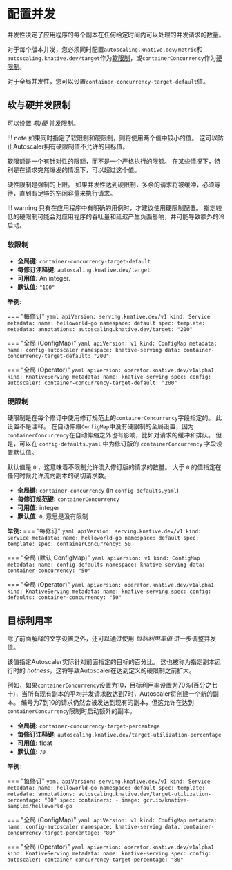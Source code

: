 # 配置并发

并发性决定了应用程序的每个副本在任何给定时间内可以处理的并发请求的数量。
<!-- this is where including files would be useful. We could create a concurrency global config module and insert it here, in the docs for metrics, and in the docs for targets. Showing the correct information each time instead of having it in one place with the per revision config jumbled in with it makes it easier to understand IMHO, and would mean users don't need to visit different pages or hunt for the same information for similar user stories @abrennan89.-->
对于每个版本并发，您必须同时配置`autoscaling.knative.dev/metric`和`autoscaling.knative.dev/target`作为[软限制](#soft-limit)，或`containerConcurrency`作为[硬限制](#hard-limit)。

对于全局并发性，您可以设置`container-concurrency-target-default`值。

## 软与硬并发限制

可以设置 _软_/_硬_ 并发限制。

!!! note
    如果同时指定了软限制和硬限制，则将使用两个值中较小的值。
    这可以防止Autoscaler拥有硬限制值不允许的目标值。

软限额是一个有针对性的限额，而不是一个严格执行的限额。
在某些情况下，特别是在请求突然爆发的情况下，可以超过这个值。

硬性限制是强制的上限。
如果并发性达到硬限制，多余的请求将被缓冲，必须等待，直到有足够的空闲容量来执行请求。

!!! warning
    只有在应用程序中有明确的用例时，才建议使用硬限制配置。
    指定较低的硬限制可能会对应用程序的吞吐量和延迟产生负面影响，并可能导致额外的冷启动。

### 软限制

* **全局键:** `container-concurrency-target-default`
* **每修订注释键:** `autoscaling.knative.dev/target`
* **可用值:** An integer.
* **默认值:** `"100"`

**举例:**

=== "每修订"
    ```yaml
    apiVersion: serving.knative.dev/v1
    kind: Service
    metadata:
      name: helloworld-go
      namespace: default
    spec:
      template:
        metadata:
          annotations:
            autoscaling.knative.dev/target: "200"
    ```

=== "全局 (ConfigMap)"
    ```yaml
    apiVersion: v1
    kind: ConfigMap
    metadata:
     name: config-autoscaler
     namespace: knative-serving
    data:
     container-concurrency-target-default: "200"
    ```

=== "全局 (Operator)"
    ```yaml
    apiVersion: operator.knative.dev/v1alpha1
    kind: KnativeServing
    metadata:
      name: knative-serving
    spec:
      config:
        autoscaler:
          container-concurrency-target-default: "200"
    ```




### 硬限制

硬限制是在每个修订中使用修订规范上的`containerConcurrency`字段指定的。
此设置不是注释。
在自动伸缩`ConfigMap`中没有硬限制的全局设置，因为`containerConcurrency`在自动伸缩之外也有影响，比如对请求的缓冲和排队。
但是，可以在 `config-defaults.yaml` 中为修订版的 `containerConcurrency` 字段设置默认值。


默认值是 `0` ，这意味着不限制允许流入修订版的请求的数量。
大于 `0` 的值指定在任何时候允许流向副本的确切请求数。

* **全局键:** `container-concurrency` (in `config-defaults.yaml`)
* **每修订规范键:** `containerConcurrency`
* **可用值:** integer
* **默认值:** `0`, 意思是没有限制


**举例:**
=== "每修订"
    ```yaml
    apiVersion: serving.knative.dev/v1
    kind: Service
    metadata:
      name: helloworld-go
      namespace: default
    spec:
      template:
        spec:
          containerConcurrency: 50
    ```

=== "全局 (默认 ConfigMap)"
    ```yaml
    apiVersion: v1
    kind: ConfigMap
    metadata:
     name: config-defaults
     namespace: knative-serving
    data:
     container-concurrency: "50"
    ```

=== "全局 (Operator)"
    ```yaml
    apiVersion: operator.knative.dev/v1alpha1
    kind: KnativeServing
    metadata:
      name: knative-serving
    spec:
      config:
        defaults:
          container-concurrency: "50"
    ```




## 目标利用率

除了前面解释的文字设置之外，还可以通过使用 _目标利用率值_ 进一步调整并发值。

该值指定Autoscaler实际针对前面指定的目标的百分比。
这也被称为指定副本运行时的 _hotness_，这将导致Autoscaler在达到定义的硬限制之前扩大。

例如，如果`containerConcurrency`设置为10，目标利用率设置为70%(百分之七十)，当所有现有副本的平均并发请求数达到7时，Autoscaler将创建一个新的副本。
编号为7到10的请求仍然会被发送到现有的副本，但这允许在达到`containerConcurrency`限制时启动额外的副本。

* **全局键:** `container-concurrency-target-percentage`
* **每修订注释键:** `autoscaling.knative.dev/target-utilization-percentage`
* **可用值:** float
* **默认值:** `70`

**举例:**

=== "每修订"
    ```yaml
    apiVersion: serving.knative.dev/v1
    kind: Service
    metadata:
      name: helloworld-go
      namespace: default
    spec:
      template:
        metadata:
          annotations:
            autoscaling.knative.dev/target-utilization-percentage: "80"
        spec:
          containers:
            - image: gcr.io/knative-samples/helloworld-go
    ```

=== "全局 (ConfigMap)"
    ```yaml
    apiVersion: v1
    kind: ConfigMap
    metadata:
     name: config-autoscaler
     namespace: knative-serving
    data:
     container-concurrency-target-percentage: "80"
    ```

=== "全局 (Operator)"
    ```yaml
    apiVersion: operator.knative.dev/v1alpha1
    kind: KnativeServing
    metadata:
      name: knative-serving
    spec:
      config:
        autoscaler:
          container-concurrency-target-percentage: "80"
    ```
